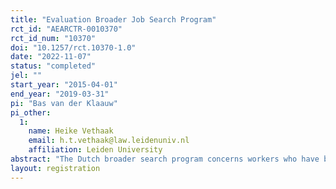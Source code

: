 ```yaml
---
title: "Evaluation Broader Job Search Program"
rct_id: "AEARCTR-0010370"
rct_id_num: "10370"
doi: "10.1257/rct.10370-1.0"
date: "2022-11-07"
status: "completed"
jel: ""
start_year: "2015-04-01"
end_year: "2019-03-31"
pi: "Bas van der Klaauw"
pi_other:
  1:
    name: Heike Vethaak
    email: h.t.vethaak@law.leidenuniv.nl
    affiliation: Leiden University
abstract: "The Dutch broader search program concerns workers who have been collecting unemployment insurance (UI) for six month. A random subsample of these UI recipients are invited for a mandatory caseworker meeting that focuses on job search strategies. If the caseworker believes that the UI recipients is searching too narrow, the UI recipients can receive a broader search task. The task should be completed before the next caseworker meeting and involves that the UI recipients should apply to a broader set of vacancies. "
layout: registration
---
```


